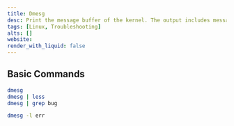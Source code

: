 ```yaml
---
title: Dmesg
desc: Print the message buffer of the kernel. The output includes messages produced by the device drivers.
tags: [Linux, Troubleshooting]
alts: []
website: 
render_with_liquid: false
---
```


## Basic Commands

```sh
dmesg
dmesg | less
dmesg | grep bug

dmesg -l err
```